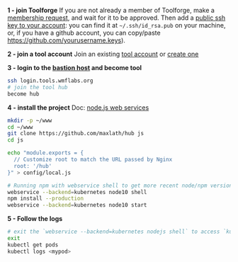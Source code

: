 **1 - join Toolforge**
If you are not already a member of Toolforge, make a [membership request](https://toolsadmin.wikimedia.org/tools/membership/), and wait for it to be approved. Then add a [public ssh key to your account](https://toolsadmin.wikimedia.org/profile/settings/ssh-keys): you can find it at `~/.ssh/id_rsa.pub` on your machine, or, if you have a github account, you can copy/paste https://github.com/yourusername.keys).

**2 - join a tool account**
Join an existing [tool account](https://wikitech.wikimedia.org/wiki/Help:Toolforge#Tool_Accounts) or [create one](https://wikitech.wikimedia.org/wiki/Help:Toolforge#Creating_a_new_Tool_account)

**3 - login to the [bastion host](https://wikitech.wikimedia.org/wiki/Help:Terminology#Bastion_host) and become tool**
```sh
ssh login.tools.wmflabs.org
# join the tool hub
become hub
```

**4 - install the project**
Doc: [node.js web services](https://wikitech.wikimedia.org/wiki/Help:Toolforge/Web#node.js_web_services)
```sh
mkdir -p ~/www
cd ~/www
git clone https://github.com/maxlath/hub js
cd js

echo "module.exports = {
  // Customize root to match the URL passed by Nginx
  root: '/hub'
}" > config/local.js

# Running npm with webservice shell to get more recent node/npm versions
webservice --backend=kubernetes node10 shell
npm install --production
webservice --backend=kubernetes node10 start
```

**5 - Follow the logs**

```sh
# exit the `webservice --backend=kubernetes nodejs shell` to access `kubectl`
exit
kubectl get pods
kubectl logs <mypod>
```
